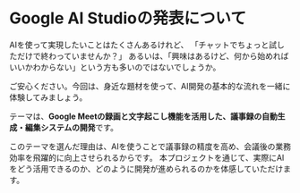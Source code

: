 # Google AI Studioの発表について

AIを使って実現したいことはたくさんあるけれど、
「チャットでちょっと試しただけで終わっていませんか？」
あるいは、「興味はあるけど、何から始めればいいかわからない」という方も多いのではないでしょうか。

ご安心ください。今回は、身近な題材を使って、AI開発の基本的な流れを一緒に体験してみましょう。

テーマは、**Google Meetの録画と文字起こし機能を活用した、議事録の自動生成・編集システムの開発**です。

このテーマを選んだ理由は、AIを使うことで議事録の精度を高め、会議後の業務効率を飛躍的に向上させられるからです。
本プロジェクトを通じて、実際にAIをどう活用できるのか、どのように開発が進められるのかを体感していただけます。

